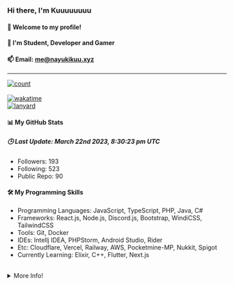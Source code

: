 
<h3><b>Hi there, I'm Kuuuuuuuu</b></h3>
<h4>👋 Welcome to my profile!</h4>
<h4>👀 I'm Student, Developer and Gamer</h4>

<h4>📫 Email: <a href="mailto:me@nayukikuu.xyz">me@nayukikuu.xyz</a></h4>
<hr/>
<a href="https://nayukikuu.xyz">
    <img alt="count" src="https://moe-counter.glitch.me/get/@MelidaZ?theme=rule34"/>
</a>
<br/>
<br/>
<a href="https://wakatime.com/@f0797c6d-4099-4a7f-947c-a8144dcd6348">
    <img alt="wakatime" src="https://wakatime.com/badge/user/f0797c6d-4099-4a7f-947c-a8144dcd6348.svg"/>
</a>
<br/>
<a href="https://nayukikuu.xyz">
    <img alt="lanyard" src="https://lanyard.cnrad.dev/api/568093374662311956"/>
</a>
<br/>
<h4>📊 My GitHub Stats</h4>
<h5><b>🕒 Last Update: March 22nd 2023, 8:30:23 pm UTC</b></h5>
<ul>
    <li>Followers: 193</li>
    <li>Following: 523</li>
    <li>Public Repo: 90</li>
</ul>
<h4>🛠️ My Programming Skills</h4>
<ul>
    <li>Programming Languages: JavaScript, TypeScript, PHP, Java, C#</li>
    <li>Frameworks: React.js, Node.js, Discord.js, Bootstrap, WindiCSS, TailwindCSS</li>
    <li>Tools: Git, Docker</li>
    <li>IDEs: Intellj IDEA, PHPStorm, Android Studio, Rider</li>
    <li>Etc: Cloudflare, Vercel, Railway, AWS, Pocketmine-MP, Nukkit, Spigot</li>
    <li>Currently Learning: Elixir, C++, Flutter, Next.js</li>
</ul>
<br/>
<details>
    <summary>More Info!</summary>
    <br/>
    <br/>
    <a href="https://nayukikuu.xyz">
        <div align="center">
            <img alt="github" src="https://github-readme-stats.vercel.app/api?username=Kuuuuuuuu&show_icons=true&include_all_commits=true&line_height=28.5&count_private=true&title_color=82CAFF&icon_color=82CAFF&bg_color=191970&theme=nord"/>
            <br/>
            <img alt="github" src="https://github-readme-stats.vercel.app/api/top-langs?username=Kuuuuuuuu&langs_count=15&layout=compact&count_private=true&title_color=82CAFF&icon_color=82CAFF&bg_color=191970&theme=nord"/>
            <br/>
            <img alt="trophy" src="https://github-profile-trophy.vercel.app/?username=Kuuuuuuuu&row=2&column=4&theme=algolia"/>
            <br/>
            <img alt="streak" src="https://github-readme-streak-stats.herokuapp.com/?user=Kuuuuuuuu&theme=dark&background=191970"/>
            <br/>
            <img alt="activity" src="https://github-readme-activity-graph.cyclic.app/graph?username=Kuuuuuuuu&bg_color=191970&theme=github"/>
            <br/>
            <img alt="repo" src="https://github-contributor-stats.vercel.app/api?username=Kuuuuuuuu&show_icons=true&include_all_commits=true&line_height=28.5&count_private=true&title_color=82CAFF&icon_color=82CAFF&bg_color=191970&theme=nord"/>
        </div>    
    </a>
</details>